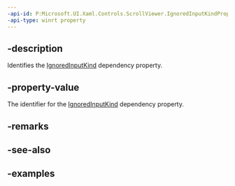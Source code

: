 ```yaml
---
-api-id: P:Microsoft.UI.Xaml.Controls.ScrollViewer.IgnoredInputKindProperty
-api-type: winrt property
---
```


## -description

Identifies the [IgnoredInputKind](scrollviewer_ignoredinputkind.md) dependency property.

## -property-value

The identifier for the [IgnoredInputKind](scrollviewer_ignoredinputkind.md) dependency property.

## -remarks

## -see-also

## -examples

